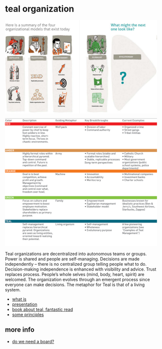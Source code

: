

# teal organization

![](images/teal_org.png)

![](images/teal_overview.png)

Teal organizations are decentralized into autonomous teams or groups. Power is shared and people are self-managing. Decisions are made independently – there is no centralized group telling people what to do. Decision-making independence is enhanced with visibility and advice. Trust replaces process. People’s whole selves (mind, body, heart, spirit) are welcomed. The organization evolves through an emergent process since everyone can make decisions. The metaphor for Teal is that of a living system. 

- [what is](http://www.reinventingorganizationswiki.com/Teal_Organizations)
- [presentation](https://ipfs.io/ipfs/QmQDb7m17xxa9KBSvuAJJokBBXKmXVPJfGzwqseWChCkC9)
- [book about teal, fantastic read](https://ipfs.io/ipfs/Qme7CKH5QwQCy3RmGfqiSXwiHAxgrScC5yUc3Z8GXuWMB3)
- [some principles](http://agilitrix.com/2016/04/teal-organization-illustration/)

## more info

- [do we need a board?](http://www.reinventingorganizationswiki.com/Board)

